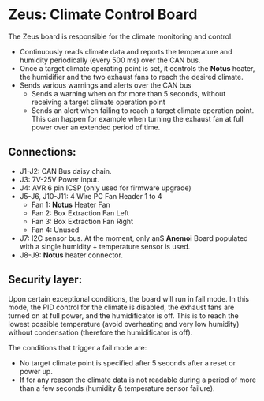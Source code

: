 # Zeus: Climate Control Board

The Zeus board is responsible for the climate monitoring and control:

* Continuously reads climate data and reports the temperature and humidity periodically (every 500 ms) over the CAN bus.
* Once a target climate operating point is set, it controls the **Notus** heater, the humidifier and the two exhaust fans to reach the desired climate.
* Sends various warnings and alerts over the CAN bus
  * Sends a warning when on for more than 5 seconds, without receiving a target climate operation point
  * Sends an alert when failing to reach a target climate operation point. This can happen for example when turning the exhaust fan at full power over an extended period of time.

## Connections:

* J1-J2: CAN Bus daisy chain.
* J3: 7V-25V Power input.
* J4: AVR 6 pin ICSP (only used for firmware upgrade)
* J5-J6, J10-J11: 4 Wire PC Fan Header 1 to 4
  * Fan 1: **Notus** Heater Fan
  * Fan 2: Box Extraction Fan Left
  * Fan 3: Box Extraction Fan Right
  * Fan 4: Unused
* J7: I2C sensor bus. At the moment, only anS **Anemoi** Board populated with a single humidity + temperature sensor is used.
* J8-J9: **Notus** heater connector.

## Security layer:

Upon certain exceptional conditions, the board will run in fail mode. In this mode, the PID control for the climate is disabled, the exhaust fans are turned on at full power, and the humidificator is off. This is to reach the lowest possible temperature (avoid overheating and very low humidity) without condensation (therefore the humidificator is off).

The conditions that trigger a fail mode are:

* No target climate point is specified after 5 seconds after a reset or power up.
* If for any reason the climate data is not readable during a period of more than a few seconds (humidity & temperature sensor failure).
